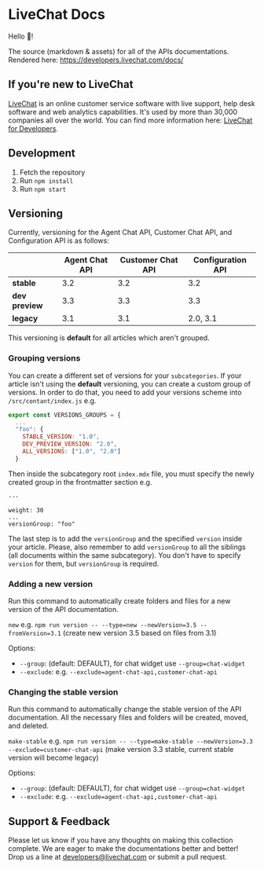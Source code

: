 # LiveChat Docs

Hello 👋!

The source (markdown & assets) for all of the APIs documentations. Rendered here: https://developers.livechat.com/docs/

## If you're new to LiveChat

[LiveChat](https://www.livechat.com/) is an online customer service software with live support, help desk software and web analytics capabilities. It's used by more than 30,000 companies all over the world. You can find more information here: [LiveChat for Developers](https://developers.livechat.com/).

## Development

1. Fetch the repository
2. Run `npm install`
3. Run `npm start`

## Versioning

Currently, versioning for the Agent Chat API, Customer Chat API, and Configuration API is as follows:

|                 | Agent Chat API | Customer Chat API | Configuration API |
| --------------- | -------------- | ----------------- | ----------------- |
| **stable**      | 3.2            | 3.2               | 3.2               |
| **dev preview** | 3.3            | 3.3               | 3.3               |
| **legacy**      | 3.1            | 3.1               | 2.0, 3.1          |

This versioning is **default** for all articles which aren't grouped.

### Grouping versions

You can create a different set of versions for your `subcategories`.
If your article isn't using the **default** versioning, you can create a custom group of versions. In order to do that, you need to add your versions scheme into `/src/contant/index.js` e.g.

```js
export const VERSIONS_GROUPS = {
  ...
  "foo": {
    STABLE_VERSION: "1.0",
    DEV_PREVIEW_VERSION: "2.0",
    ALL_VERSIONS: ["1.0", "2.0"]
  }
```

Then inside the subcategory root `index.mdx` file, you must specify the newly created group in the frontmatter section e.g.

```
---

weight: 30
...
versionGroup: "foo"
```

The last step is to add the `versionGroup` and the specified `version` inside your article. Please, also remember to add `versionGroup` to all the siblings (all documents within the same subcategory). You don't have to specify `version` for them, but `versionGroup` is required.

### Adding a new version

Run this command to automatically create folders and files for a new version of the API documentation.

`new` e.g. `npm run version -- --type=new --newVersion=3.5 --fromVersion=3.1` (create new version 3.5 based on files from 3.1)

Options:

- `--group`: (default: DEFAULT), for chat widget use `--group=chat-widget`
- `--exclude`: e.g. `--exclude=agent-chat-api,customer-chat-api`

### Changing the stable version

Run this command to automatically change the stable version of the API documentation. All the necessary files and folders will be created, moved, and deleted.

`make-stable` e.g. `npm run version -- --type=make-stable --newVersion=3.3 --exclude=customer-chat-api` (make version 3.3 stable, current stable version will become legacy)

Options:

- `--group`: (default: DEFAULT), for chat widget use `--group=chat-widget`
- `--exclude`: e.g. `--exclude=agent-chat-api,customer-chat-api`

## Support & Feedback

Please let us know if you have any thoughts on making this collection complete. We are eager to make the documentations better and better! Drop us a line at developers@livechat.com or submit a pull request.
